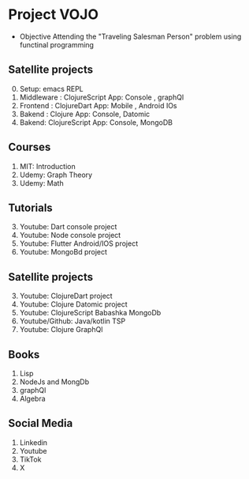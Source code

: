 # Project VOJO
- Objective Attending the "Traveling Salesman Person" problem using functinal programming

## Satellite projects

0. Setup: emacs REPL
1. Middleware : ClojureScript		App: Console , graphQl	
2. Frontend : ClojureDart		App: Mobile , Android IOs
3. Bakend : Clojure			App: Console, Datomic
4. Bakend: ClojureScript 		App: Console, MongoDB

## Courses
1. MIT: Introduction
2. Udemy: Graph Theory
3. Udemy: Math

## Tutorials
3. Youtube: Dart console project
4. Youtube: Node console project
5. Youtube: Flutter Android/IOS project
6. Youtube: MongoBd project

## Satellite projects
3. Youtube: ClojureDart project
4. Youtube: Clojure Datomic project
5. Youtube: ClojureScript Babashka MongoDb 
6. Youtube/Github: Java/kotlin TSP
7. Youtube: Clojure GraphQl

## Books
1. Lisp
2. NodeJs and MongDb
3. graphQl
4. Algebra

## Social Media
1. Linkedin
2. Youtube
3. TikTok
4. X
